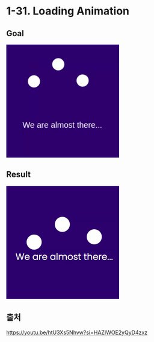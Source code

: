# 1-31. Loading Animation

## Goal

<img src="img/goal.gif">

## Result

<img src="img/result.gif">

## 출처

https://youtu.be/htU3Xs5Nhvw?si=HAZIWOE2yQyD4zxz

